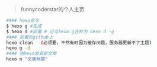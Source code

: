 > funnycoderstar的个人主页
```bash
#### hexo命令
$ hexo g #生成
$ hexo d #部署 # 可与hexo g合并为 hexo d -g
#### 部署到github上
hexo clean   (必须要，不然有时因为缓存问题，服务器更新不了主题)
hexo g -d
#### 用hexo发表新文章
hexo n "文章标题"
```
